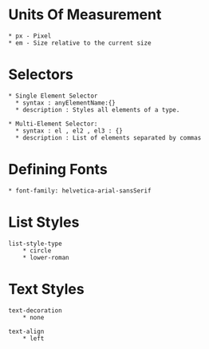 # Units Of Measurement

    * px - Pixel
    * em - Size relative to the current size

# Selectors

    * Single Element Selector
      * syntax : anyElementName:{}
      * description : Styles all elements of a type.

    * Multi-Element Selector:
      * syntax : el , el2 , el3 : {}
      * description : List of elements separated by commas 


# Defining Fonts
    * font-family: helvetica-arial-sansSerif
  

# List Styles

    list-style-type
        * circle
        * lower-roman

# Text Styles

    text-decoration
        * none
    
    text-align
        * left
  
    
